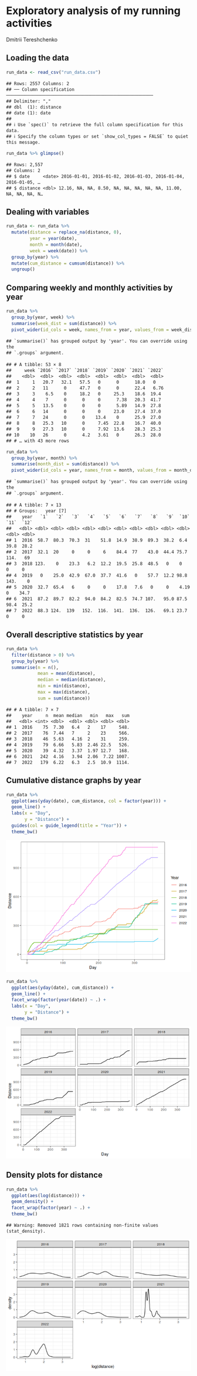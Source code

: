 Exploratory analysis of my running activities
================
Dmitrii Tereshchenko

## Loading the data

``` r
run_data <- read_csv("run_data.csv")
```

    ## Rows: 2557 Columns: 2
    ## ── Column specification ────────────────────────────────────────────────────────
    ## Delimiter: ","
    ## dbl  (1): distance
    ## date (1): date
    ## 
    ## ℹ Use `spec()` to retrieve the full column specification for this data.
    ## ℹ Specify the column types or set `show_col_types = FALSE` to quiet this message.

``` r
run_data %>% glimpse()
```

    ## Rows: 2,557
    ## Columns: 2
    ## $ date     <date> 2016-01-01, 2016-01-02, 2016-01-03, 2016-01-04, 2016-01-05, …
    ## $ distance <dbl> 12.16, NA, NA, 8.50, NA, NA, NA, NA, NA, 11.00, NA, NA, NA, N…

## Dealing with variables

``` r
run_data <- run_data %>% 
  mutate(distance = replace_na(distance, 0),
         year = year(date),
         month = month(date),
         week = week(date)) %>%
  group_by(year) %>% 
  mutate(cum_distance = cumsum(distance)) %>%
  ungroup()
```

## Comparing weekly and monthly activities by year

``` r
run_data %>% 
  group_by(year, week) %>%
  summarise(week_dist = sum(distance)) %>%
  pivot_wider(id_cols = week, names_from = year, values_from = week_dist)
```

    ## `summarise()` has grouped output by 'year'. You can override using the
    ## `.groups` argument.

    ## # A tibble: 53 × 8
    ##     week `2016` `2017` `2018` `2019` `2020` `2021` `2022`
    ##    <dbl>  <dbl>  <dbl>  <dbl>  <dbl>  <dbl>  <dbl>  <dbl>
    ##  1     1   20.7   32.1   57.5   0      0      18.0   0   
    ##  2     2   11      0     47.7   0      0      22.4   6.76
    ##  3     3    6.5    0     18.2   0     25.3    18.6  19.4 
    ##  4     4    7      0      0     0      7.38   20.3  41.7 
    ##  5     5   13.5    0      0     0      5.89   14.9  27.8 
    ##  6     6   14      0      0     0     23.0    27.4  37.0 
    ##  7     7   24      0      0    13.4    0      25.9  27.0 
    ##  8     8   25.3   10      0     7.45  22.8    16.7  40.0 
    ##  9     9   27.3   10      0     7.92  13.6    28.3  25.3 
    ## 10    10   26      0      4.2   3.61   0      26.3  28.0 
    ## # … with 43 more rows

``` r
run_data %>% 
  group_by(year, month) %>%
  summarise(month_dist = sum(distance)) %>%
  pivot_wider(id_cols = year, names_from = month, values_from = month_dist)
```

    ## `summarise()` has grouped output by 'year'. You can override using the
    ## `.groups` argument.

    ## # A tibble: 7 × 13
    ## # Groups:   year [7]
    ##    year   `1`   `2`   `3`   `4`   `5`   `6`   `7`   `8`   `9`  `10`  `11`  `12`
    ##   <dbl> <dbl> <dbl> <dbl> <dbl> <dbl> <dbl> <dbl> <dbl> <dbl> <dbl> <dbl> <dbl>
    ## 1  2016  58.7  80.3  70.3  31    51.8  14.9  38.9  89.3  38.2  6.4   39.8  28.2
    ## 2  2017  32.1  20     0     0     6    84.4  77    43.0  44.4 75.7  114.   69  
    ## 3  2018 123.    0    23.3   6.2  12.2  19.5  25.8  48.5   0    0      0     0  
    ## 4  2019   0    25.0  42.9  67.0  37.7  41.6   0    57.7  12.2 98.8  143.    0  
    ## 5  2020  32.7  65.4   6     0     0    17.8   7.6   0     0    4.19   0    34.7
    ## 6  2021  87.2  89.7  82.2  94.0  84.2  82.5  74.7 107.   95.0 87.5   98.4  25.2
    ## 7  2022  88.3 124.  139   152.  116.  141.  136.  126.   69.1 23.7    0     0

## Overall descriptive statistics by year

``` r
run_data %>% 
  filter(distance > 0) %>%
  group_by(year) %>%
  summarise(n = n(), 
            mean = mean(distance), 
            median = median(distance), 
            min = min(distance),
            max = max(distance), 
            sum = sum(distance))
```

    ## # A tibble: 7 × 7
    ##    year     n  mean median   min   max   sum
    ##   <dbl> <int> <dbl>  <dbl> <dbl> <dbl> <dbl>
    ## 1  2016    75  7.30   6.4   2    17     548.
    ## 2  2017    76  7.44   7     2    23     566.
    ## 3  2018    46  5.63   4.16  2    31     259.
    ## 4  2019    79  6.66   5.83  2.46 22.5   526.
    ## 5  2020    39  4.32   3.37  1.97 12.7   168.
    ## 6  2021   242  4.16   3.94  2.06  7.22 1007.
    ## 7  2022   179  6.22   6.3   2.5  10.9  1114.

## Cumulative distance graphs by year

``` r
run_data %>% 
  ggplot(aes(yday(date), cum_distance, col = factor(year))) + 
  geom_line() + 
  labs(x = "Day", 
       y = "Distance") + 
  guides(col = guide_legend(title = "Year")) + 
  theme_bw()
```

![](run_data_analysis_files/figure-gfm/unnamed-chunk-6-1.png)<!-- -->

``` r
run_data %>% 
  ggplot(aes(yday(date), cum_distance)) + 
  geom_line() + 
  facet_wrap(factor(year(date)) ~ .) + 
  labs(x = "Day", 
       y = "Distance") + 
  theme_bw()
```

![](run_data_analysis_files/figure-gfm/unnamed-chunk-7-1.png)<!-- -->

## Density plots for distance

``` r
run_data %>% 
  ggplot(aes(log(distance))) + 
  geom_density() + 
  facet_wrap(factor(year) ~ .) + 
  theme_bw()
```

    ## Warning: Removed 1821 rows containing non-finite values (stat_density).

![](run_data_analysis_files/figure-gfm/unnamed-chunk-8-1.png)<!-- -->
